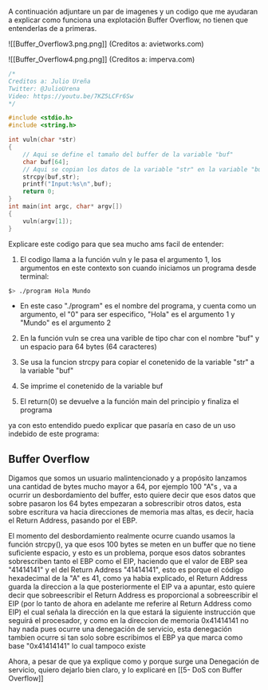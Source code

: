 A continuación adjuntare un par de imagenes y un codigo que me ayudaran a explicar como funciona una explotación Buffer Overflow, no tienen que entenderlas de a primeras.

![[Buffer_Overflow3.png.png]]
(Creditos a: avietworks.com)

![[Buffer_Overflow4.png.png]] 
(Creditos a: imperva.com)


```c
/*
Creditos a: Julio Ureña
Twitter: @JulioUrena
Video: https://youtu.be/7KZ5LCFr6Sw
*/

#include <stdio.h>
#include <string.h>

int vuln(char *str)
{
	// Aqui se define el tamaño del buffer de la variable "buf"
	char buf[64];
	// Aqui se copian los datos de la variable "str" en la variable "buf"
    strcpy(buf,str);
   	printf("Input:%s\n",buf);
    return 0;
}
int main(int argc, char* argv[]) 
{	
	vuln(argv[1]);
}

```

Explicare este codigo para que sea mucho ams facil de entender:

1. El codigo llama a la función vuln y le pasa el argumento 1, los argumentos en este contexto son cuando iniciamos un programa desde terminal:

```bash
$> ./program Hola Mundo 
```

- En este caso "./program" es el nombre del programa, y cuenta como un argumento, el "0" para ser especifico, "Hola"  es el argumento 1 y "Mundo" es el argumento 2

2. En la función vuln se crea una varible de tipo char con el nombre "buf" y un espacio para 64 bytes (64 caracteres)

3. Se usa la funcion strcpy para copiar el conetenido de la variable "str" a la variable "buf"

4. Se imprime el conetenido de la variable buf

5. El return(0) se devuelve a la función main del principio y finaliza el programa

ya con esto entendido puedo explicar que pasaría en caso de un uso indebido de este programa:

## Buffer Overflow

Digamos que somos un usuario malintencionado y a propósito lanzamos una cantidad de bytes mucho mayor a 64, por ejemplo 100 "A"s , va a ocurrir un desbordamiento del buffer, esto quiere decir que esos datos que sobre pasaron los 64 bytes empezaran a sobrescribir otros datos, esta sobre escritura va hacia direcciones de memoria mas altas, es decir, hacia el Return Address, pasando por el EBP.

El momento del desbordamiento realmente ocurre cuando usamos la función strcpy(), ya que esos 100 bytes se meten en un buffer que no tiene suficiente espacio, y esto es un problema, porque esos datos sobrantes sobrescriben tanto el EBP como el EIP, haciendo que el valor de EBP sea "41414141" y el del Return Address "41414141", esto es porque el código hexadecimal de la "A" es 41, como ya habia explicado, el Return Address guarda la direccion a la que posteriormente el EIP va a apuntar, esto quiere decir que sobreescribir el Return Address es proporcional a sobreescribir el EIP (por lo tanto de ahora en adelante me referire al Return Address como EIP) el cual señala la dirección en la que estará la siguiente instrucción que seguirá el procesador, y como en la direccion de memoria 0x41414141 no hay nada pues ocurre una denegación de servicio, esta denegación tambien ocurre si tan solo sobre escribimos el EBP ya que marca como base "0x41414141" lo cual tampoco existe 


Ahora, a pesar de que ya explique como y porque surge una Denegación de servicio, quiero dejarlo bien claro, y lo explicaré en [[5- DoS con Buffer Overflow]]
